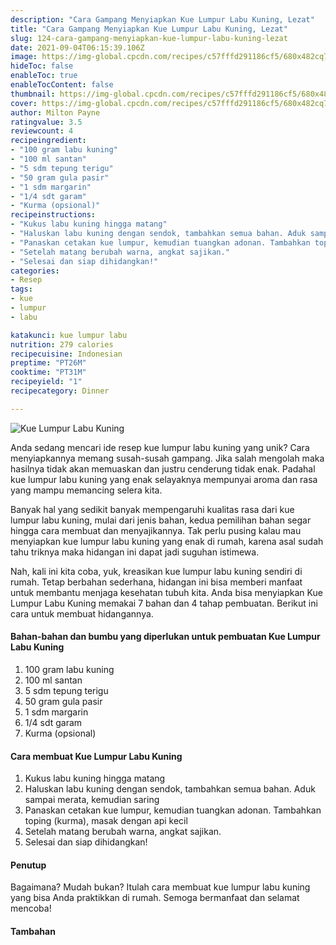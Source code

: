 ```yaml
---
description: "Cara Gampang Menyiapkan Kue Lumpur Labu Kuning, Lezat"
title: "Cara Gampang Menyiapkan Kue Lumpur Labu Kuning, Lezat"
slug: 124-cara-gampang-menyiapkan-kue-lumpur-labu-kuning-lezat
date: 2021-09-04T06:15:39.106Z
image: https://img-global.cpcdn.com/recipes/c57fffd291186cf5/680x482cq70/kue-lumpur-labu-kuning-foto-resep-utama.jpg
hideToc: false
enableToc: true
enableTocContent: false
thumbnail: https://img-global.cpcdn.com/recipes/c57fffd291186cf5/680x482cq70/kue-lumpur-labu-kuning-foto-resep-utama.jpg
cover: https://img-global.cpcdn.com/recipes/c57fffd291186cf5/680x482cq70/kue-lumpur-labu-kuning-foto-resep-utama.jpg
author: Milton Payne
ratingvalue: 3.5
reviewcount: 4
recipeingredient:
- "100 gram labu kuning"
- "100 ml santan"
- "5 sdm tepung terigu"
- "50 gram gula pasir"
- "1 sdm margarin"
- "1/4 sdt garam"
- "Kurma (opsional)"
recipeinstructions:
- "Kukus labu kuning hingga matang"
- "Haluskan labu kuning dengan sendok, tambahkan semua bahan. Aduk sampai merata, kemudian saring"
- "Panaskan cetakan kue lumpur, kemudian tuangkan adonan. Tambahkan toping (kurma), masak dengan api kecil"
- "Setelah matang berubah warna, angkat sajikan."
- "Selesai dan siap dihidangkan!"
categories:
- Resep
tags:
- kue
- lumpur
- labu

katakunci: kue lumpur labu 
nutrition: 279 calories
recipecuisine: Indonesian
preptime: "PT26M"
cooktime: "PT31M"
recipeyield: "1"
recipecategory: Dinner

---
```



![Kue Lumpur Labu Kuning](https://img-global.cpcdn.com/recipes/c57fffd291186cf5/680x482cq70/kue-lumpur-labu-kuning-foto-resep-utama.jpg)

Anda sedang mencari ide resep kue lumpur labu kuning yang unik? Cara menyiapkannya memang susah-susah gampang. Jika salah mengolah maka hasilnya tidak akan memuaskan dan justru cenderung tidak enak. Padahal kue lumpur labu kuning yang enak selayaknya mempunyai aroma dan rasa yang mampu memancing selera kita.


Banyak hal yang sedikit banyak mempengaruhi kualitas rasa dari kue lumpur labu kuning, mulai dari jenis bahan, kedua pemilihan bahan segar hingga cara membuat dan menyajikannya. Tak perlu pusing kalau mau menyiapkan kue lumpur labu kuning yang enak di rumah, karena asal sudah tahu triknya maka hidangan ini dapat jadi suguhan istimewa.


Nah, kali ini kita coba, yuk, kreasikan kue lumpur labu kuning sendiri di rumah. Tetap berbahan sederhana, hidangan ini bisa memberi manfaat untuk membantu menjaga kesehatan tubuh kita. Anda bisa menyiapkan Kue Lumpur Labu Kuning memakai 7 bahan dan 4 tahap pembuatan. Berikut ini cara untuk membuat hidangannya.

<!--inarticleads1-->

#### Bahan-bahan dan bumbu yang diperlukan untuk pembuatan Kue Lumpur Labu Kuning

1. 100 gram labu kuning
1. 100 ml santan
1. 5 sdm tepung terigu
1. 50 gram gula pasir
1. 1 sdm margarin
1. 1/4 sdt garam
1. Kurma (opsional)

<!--inarticleads2-->

#### Cara membuat Kue Lumpur Labu Kuning

1. Kukus labu kuning hingga matang
1. Haluskan labu kuning dengan sendok, tambahkan semua bahan. Aduk sampai merata, kemudian saring
1. Panaskan cetakan kue lumpur, kemudian tuangkan adonan. Tambahkan toping (kurma), masak dengan api kecil
1. Setelah matang berubah warna, angkat sajikan.
1. Selesai dan siap dihidangkan!

#### Penutup

Bagaimana? Mudah bukan? Itulah cara membuat kue lumpur labu kuning yang bisa Anda praktikkan di rumah. Semoga bermanfaat dan selamat mencoba!

#### Tambahan



